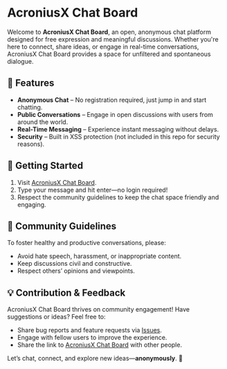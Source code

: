 # AcroniusX Chat Board

Welcome to **AcroniusX Chat Board**, an open, anonymous chat platform designed for free expression and meaningful discussions. Whether you're here to connect, share ideas, or engage in real-time conversations, AcroniusX Chat Board provides a space for unfiltered and spontaneous dialogue.

## 🌟 Features
- **Anonymous Chat** – No registration required, just jump in and start chatting.
- **Public Conversations** – Engage in open discussions with users from around the world.
- **Real-Time Messaging** – Experience instant messaging without delays.
- **Security** – Built in XSS protection (not included in this repo for security reasons).

## 🚀 Getting Started
1. Visit [AcroniusX Chat Board](https://acroniusx.pythonanywhere.com/).
2. Type your message and hit enter—no login required!
3. Respect the community guidelines to keep the chat space friendly and engaging.

## 📜 Community Guidelines
To foster healthy and productive conversations, please:
- Avoid hate speech, harassment, or inappropriate content.
- Keep discussions civil and constructive.
- Respect others’ opinions and viewpoints.

## 💡 Contribution & Feedback
AcroniusX Chat Board thrives on community engagement! Have suggestions or ideas? Feel free to:
- Share bug reports and feature requests via [Issues](https://github.com/QCrafter/AcroniusX-Chat-Board/issues).
- Engage with fellow users to improve the experience.
- Share the link to [AcroniusX Chat Board](https://acroniusx.pythonanywhere.com/) with other people.

Let’s chat, connect, and explore new ideas—**anonymously**. 🚀
